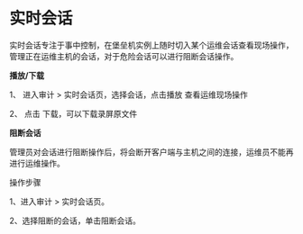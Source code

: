 # 实时会话

实时会话专注于事中控制，在堡垒机实例上随时切入某个运维会话查看现场操作，管理正在运维主机的会话，对于危险会话可以进行阻断会话操作。


**播放/下载**

1、 进入审计 > 实时会话页，选择会话，点击播放 查看运维现场操作

2、 点击 下载，可以下载录屏原文件

**阻断会话** 

管理员对会话进行阻断操作后，将会断开客户端与主机之间的连接，运维员不能再进行运维操作。

操作步骤

1、进入审计 > 实时会话页。

2、选择阻断的会话，单击阻断会话。

